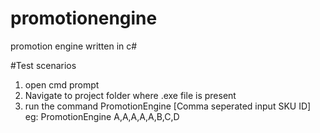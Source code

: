 # promotionengine
promotion engine written in c#

#Test scenarios
1. open cmd prompt
2. Navigate to project folder where .exe file is present
3. run the command PromotionEngine [Comma seperated input SKU ID]
eg:  PromotionEngine A,A,A,A,A,B,C,D

